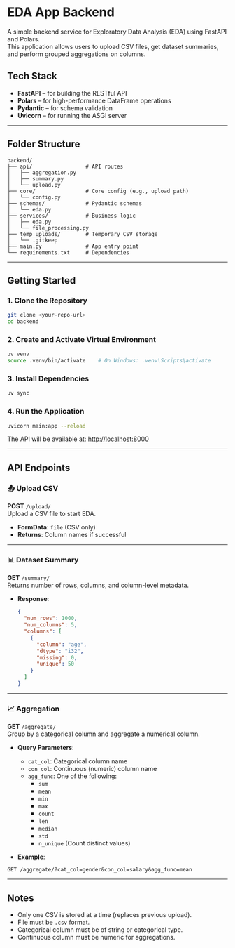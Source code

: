# EDA App Backend

A simple backend service for Exploratory Data Analysis (EDA) using FastAPI and Polars.  
This application allows users to upload CSV files, get dataset summaries, and perform grouped aggregations on columns.

## Tech Stack

- **FastAPI** – for building the RESTful API
- **Polars** – for high-performance DataFrame operations
- **Pydantic** – for schema validation
- **Uvicorn** – for running the ASGI server

---

## Folder Structure

```
backend/
├── api/                 # API routes
│   ├── aggregation.py
│   ├── summary.py
│   └── upload.py
├── core/                # Core config (e.g., upload path)
│   └── config.py
├── schemas/             # Pydantic schemas
│   └── eda.py
├── services/            # Business logic
│   ├── eda.py
│   └── file_processing.py
├── temp_uploads/        # Temporary CSV storage
│   └── .gitkeep
├── main.py              # App entry point
└── requirements.txt     # Dependencies
```

---

## Getting Started

### 1. Clone the Repository

```bash
git clone <your-repo-url>
cd backend
```

### 2. Create and Activate Virtual Environment

```bash
uv venv
source .venv/bin/activate    # On Windows: .venv\Scripts\activate
```

### 3. Install Dependencies

```bash
uv sync
```

### 4. Run the Application

```bash
uvicorn main:app --reload
```

The API will be available at: [http://localhost:8000](http://localhost:8000)

---

## API Endpoints

### 📤 Upload CSV

**POST** `/upload/`  
Upload a CSV file to start EDA.

- **FormData**: `file` (CSV only)
- **Returns**: Column names if successful

---

### 📊 Dataset Summary

**GET** `/summary/`  
Returns number of rows, columns, and column-level metadata.

- **Response**:
  ```json
  {
    "num_rows": 1000,
    "num_columns": 5,
    "columns": [
      {
        "column": "age",
        "dtype": "i32",
        "missing": 0,
        "unique": 50
      }
    ]
  }
  ```

---

### 📈 Aggregation

**GET** `/aggregate/`  
Group by a categorical column and aggregate a numerical column.

- **Query Parameters**:

  - `cat_col`: Categorical column name
  - `con_col`: Continuous (numeric) column name
  - `agg_func`: One of the following:
    - `sum`
    - `mean`
    - `min`
    - `max`
    - `count`
    - `len`
    - `median`
    - `std`
    - `n_unique` (Count distinct values)

- **Example**:

```
GET /aggregate/?cat_col=gender&con_col=salary&agg_func=mean
```

---

## Notes

- Only one CSV is stored at a time (replaces previous upload).
- File must be `.csv` format.
- Categorical column must be of string or categorical type.
- Continuous column must be numeric for aggregations.
